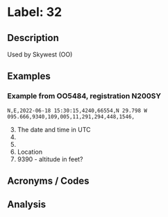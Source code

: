 # Label: 32

## Description

Used by Skywest (OO)

## Examples

### Example from OO5484, registration N200SY

```
N,E,2022-06-18 15:30:15,4240,66554,N 29.798 W 095.666,9340,109,005,11,291,294,448,1546,
```

3. The date and time in UTC
4. 
5. 
6. Location
7. 9390 - altitude in feet?

## Acronyms / Codes

## Analysis
